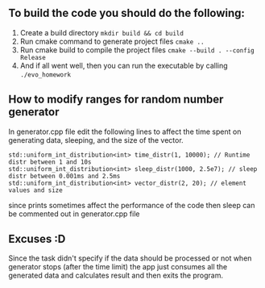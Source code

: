 
## To build the code you should do the following:

1. Create a build directory `mkdir build && cd build`
2. Run cmake command to generate project files `cmake ..`
3. Run cmake build to compile the project files `cmake --build . --config Release`
4. And if all went well, then you can run the executable by calling `./evo_homework`

## How to modify ranges for random number generator

In generator.cpp file edit the following lines to affect the time spent on generating data, sleeping, and the size of the vector.
```
std::uniform_int_distribution<int> time_distr(1, 10000); // Runtime distr between 1 and 10s
std::uniform_int_distribution<int> sleep_distr(1000, 2.5e7); // sleep distr between 0.001ms and 2.5ms
std::uniform_int_distribution<int> vector_distr(2, 20); // element values and size
```

since prints sometimes affect the performance of the code then sleep can be commented out in generator.cpp file


## Excuses :D

Since the task didn't specify if the data should be processed or not when generator stops (after the time limit) the app just consumes all the generated data and calculates result and then exits the program.